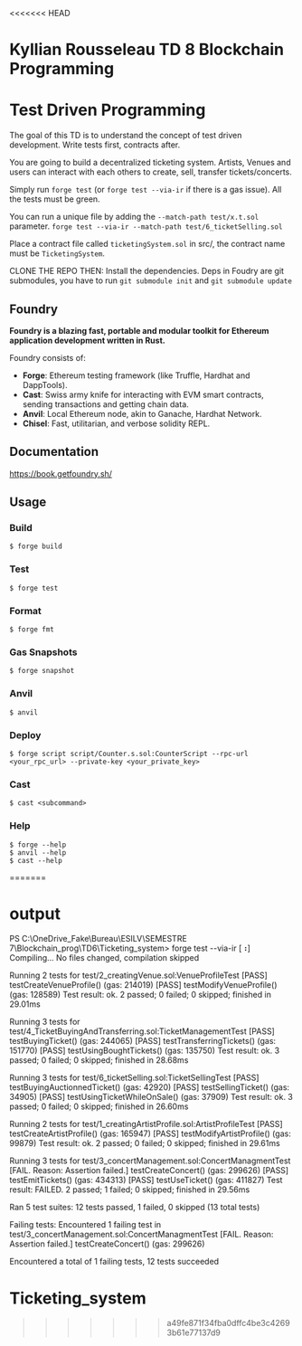 <<<<<<< HEAD 
# Kyllian Rousseleau TD 8 Blockchain Programming 
# Test Driven Programming

The goal of this TD is to understand the concept of test driven development. Write tests first, contracts after.

You are going to build a decentralized ticketing system.
Artists, Venues and users can interact with each others to create, sell, transfer tickets/concerts.

Simply run `forge test` (or `forge test --via-ir` if there is a gas issue). All the tests must be green.

You can run a unique file by adding the `--match-path test/x.t.sol` parameter.
`forge test --via-ir --match-path test/6_ticketSelling.sol`

Place a contract file called `ticketingSystem.sol` in src/, the contract name must be `TicketingSystem`.

CLONE THE REPO THEN:
Install the dependencies. Deps in Foudry are git submodules, you have to run `git submodule init` and `git submodule update`


## Foundry

**Foundry is a blazing fast, portable and modular toolkit for Ethereum application development written in Rust.**

Foundry consists of:

- **Forge**: Ethereum testing framework (like Truffle, Hardhat and DappTools).
- **Cast**: Swiss army knife for interacting with EVM smart contracts, sending transactions and getting chain data.
- **Anvil**: Local Ethereum node, akin to Ganache, Hardhat Network.
- **Chisel**: Fast, utilitarian, and verbose solidity REPL.

## Documentation

https://book.getfoundry.sh/

## Usage

### Build

```shell
$ forge build
```

### Test

```shell
$ forge test
```

### Format

```shell
$ forge fmt
```

### Gas Snapshots

```shell
$ forge snapshot
```

### Anvil

```shell
$ anvil
```

### Deploy

```shell
$ forge script script/Counter.s.sol:CounterScript --rpc-url <your_rpc_url> --private-key <your_private_key>
```

### Cast

```shell
$ cast <subcommand>
```

### Help

```shell
$ forge --help
$ anvil --help
$ cast --help
```
=======

# output

PS C:\OneDrive_Fake\Bureau\ESILV\SEMESTRE 7\Blockchain_prog\TD6\Ticketing_system> forge test --via-ir
[⠰] Compiling...
No files changed, compilation skipped

Running 2 tests for test/2_creatingVenue.sol:VenueProfileTest
[PASS] testCreateVenueProfile() (gas: 214019)
[PASS] testModifyVenueProfile() (gas: 128589)
Test result: ok. 2 passed; 0 failed; 0 skipped; finished in 29.01ms

Running 3 tests for test/4_TicketBuyingAndTransferring.sol:TicketManagementTest
[PASS] testBuyingTicket() (gas: 244065)
[PASS] testTransferringTickets() (gas: 151770)
[PASS] testUsingBoughtTickets() (gas: 135750)
Test result: ok. 3 passed; 0 failed; 0 skipped; finished in 28.68ms

Running 3 tests for test/6_ticketSelling.sol:TicketSellingTest
[PASS] testBuyingAuctionnedTicket() (gas: 42920)
[PASS] testSellingTicket() (gas: 34905)
[PASS] testUsingTicketWhileOnSale() (gas: 37909)
Test result: ok. 3 passed; 0 failed; 0 skipped; finished in 26.60ms

Running 2 tests for test/1_creatingArtistProfile.sol:ArtistProfileTest
[PASS] testCreateArtistProfile() (gas: 165947)
[PASS] testModifyArtistProfile() (gas: 99879)
Test result: ok. 2 passed; 0 failed; 0 skipped; finished in 29.61ms

Running 3 tests for test/3_concertManagement.sol:ConcertManagmentTest
[FAIL. Reason: Assertion failed.] testCreateConcert() (gas: 299626)
[PASS] testEmitTickets() (gas: 434313)
[PASS] testUseTicket() (gas: 411827)
Test result: FAILED. 2 passed; 1 failed; 0 skipped; finished in 29.56ms

Ran 5 test suites: 12 tests passed, 1 failed, 0 skipped (13 total tests)

Failing tests:
Encountered 1 failing test in test/3_concertManagement.sol:ConcertManagmentTest
[FAIL. Reason: Assertion failed.] testCreateConcert() (gas: 299626)

Encountered a total of 1 failing tests, 12 tests succeeded
# Ticketing_system
>>>>>>> a49fe871f34fba0dffc4be3c42693b61e77137d9
